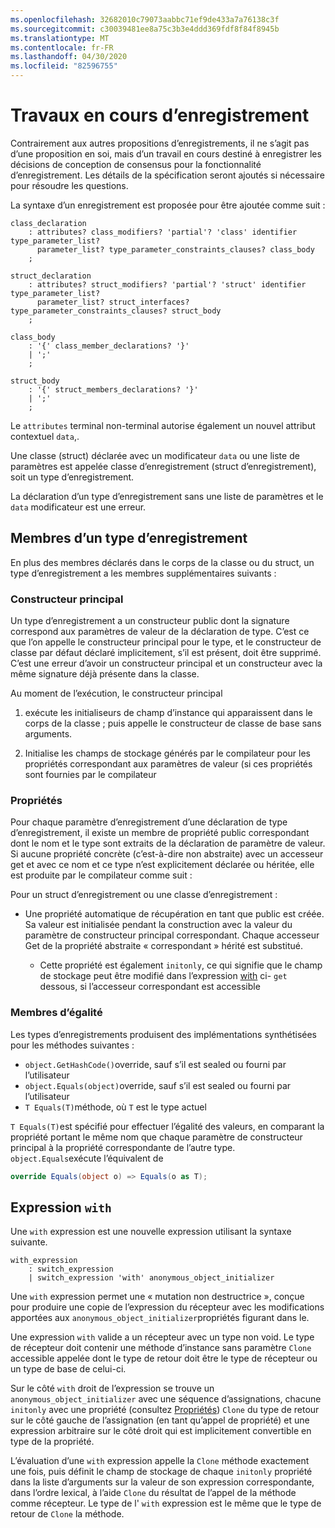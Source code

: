 ```yaml
---
ms.openlocfilehash: 32682010c79073aabbc71ef9de433a7a76138c3f
ms.sourcegitcommit: c30039481ee8a75c3b3e4ddd369fdf8f84f8945b
ms.translationtype: MT
ms.contentlocale: fr-FR
ms.lasthandoff: 04/30/2020
ms.locfileid: "82596755"
---
```

# <a name="records-work-in-progress"></a>Travaux en cours d’enregistrement

Contrairement aux autres propositions d’enregistrements, il ne s’agit pas d’une proposition en soi, mais d’un travail en cours destiné à enregistrer les décisions de conception de consensus pour la fonctionnalité d’enregistrement. Les détails de la spécification seront ajoutés si nécessaire pour résoudre les questions.

La syntaxe d’un enregistrement est proposée pour être ajoutée comme suit :

```antlr
class_declaration
    : attributes? class_modifiers? 'partial'? 'class' identifier type_parameter_list?
      parameter_list? type_parameter_constraints_clauses? class_body
    ;

struct_declaration
    : attributes? struct_modifiers? 'partial'? 'struct' identifier type_parameter_list?
      parameter_list? struct_interfaces? type_parameter_constraints_clauses? struct_body
    ;

class_body
    : '{' class_member_declarations? '}'
    | ';'
    ;

struct_body
    : '{' struct_members_declarations? '}'
    | ';'
    ;
```

Le `attributes` terminal non-terminal autorise également un nouvel attribut contextuel `data`,.

Une classe (struct) déclarée avec un modificateur `data` ou une liste de paramètres est appelée classe d’enregistrement (struct d’enregistrement), soit un type d’enregistrement.

La déclaration d’un type d’enregistrement sans une liste de paramètres et le `data` modificateur est une erreur.

## <a name="members-of-a-record-type"></a>Membres d’un type d’enregistrement

En plus des membres déclarés dans le corps de la classe ou du struct, un type d’enregistrement a les membres supplémentaires suivants :

### <a name="primary-constructor"></a>Constructeur principal

Un type d’enregistrement a un constructeur public dont la signature correspond aux paramètres de valeur de la déclaration de type. C’est ce que l’on appelle le constructeur principal pour le type, et le constructeur de classe par défaut déclaré implicitement, s’il est présent, doit être supprimé. C’est une erreur d’avoir un constructeur principal et un constructeur avec la même signature déjà présente dans la classe.

Au moment de l’exécution, le constructeur principal

1. exécute les initialiseurs de champ d’instance qui apparaissent dans le corps de la classe ; puis appelle le constructeur de classe de base sans arguments.

1. Initialise les champs de stockage générés par le compilateur pour les propriétés correspondant aux paramètres de valeur (si ces propriétés sont fournies par le compilateur

### <a name="properties"></a>Propriétés

Pour chaque paramètre d’enregistrement d’une déclaration de type d’enregistrement, il existe un membre de propriété public correspondant dont le nom et le type sont extraits de la déclaration de paramètre de valeur. Si aucune propriété concrète (c’est-à-dire non abstraite) avec un accesseur get et avec ce nom et ce type n’est explicitement déclarée ou héritée, elle est produite par le compilateur comme suit :

Pour un struct d’enregistrement ou une classe d’enregistrement :

* Une propriété automatique de récupération en tant que public est créée. Sa valeur est initialisée pendant la construction avec la valeur du paramètre de constructeur principal correspondant. Chaque accesseur Get de la propriété abstraite « correspondant » hérité est substitué.

  * Cette propriété est également `initonly`, ce qui signifie que le champ de stockage peut être modifié dans l’expression [with](#With) ci- `get` dessous, si l’accesseur correspondant est accessible

### <a name="equality-members"></a>Membres d’égalité

Les types d’enregistrements produisent des implémentations synthétisées pour les méthodes suivantes :

* `object.GetHashCode()`override, sauf s’il est sealed ou fourni par l’utilisateur
* `object.Equals(object)`override, sauf s’il est sealed ou fourni par l’utilisateur
* `T Equals(T)`méthode, où `T` est le type actuel

`T Equals(T)`est spécifié pour effectuer l’égalité des valeurs, en comparant la propriété portant le même nom que chaque paramètre de constructeur principal à la propriété correspondante de l’autre type.
`object.Equals`exécute l’équivalent de

```C#
override Equals(object o) => Equals(o as T);
```

## <a name="with-expression"></a>Expression `with`

Une `with` expression est une nouvelle expression utilisant la syntaxe suivante.

```antlr
with_expression
    : switch_expression
    | switch_expression 'with' anonymous_object_initializer
```

Une `with` expression permet une « mutation non destructrice », conçue pour produire une copie de l’expression du récepteur avec les modifications apportées aux `anonymous_object_initializer`propriétés figurant dans le.

Une expression `with` valide a un récepteur avec un type non void. Le type de récepteur doit contenir une méthode d’instance sans paramètre `Clone` accessible appelée dont le type de retour doit être le type de récepteur ou un type de base de celui-ci.

Sur le côté `with` droit de l’expression se trouve un `anonymous_object_initializer` avec une séquence d’assignations, chacune `initonly` avec une propriété (consultez [Propriétés](#Properties)) `Clone` du type de retour sur le côté gauche de l’assignation (en tant qu’appel de propriété) et une expression arbitraire sur le côté droit qui est implicitement convertible en type de la propriété.

L’évaluation d’une `with` expression appelle la `Clone` méthode exactement une fois, puis définit le champ de stockage de chaque `initonly` propriété dans la liste d’arguments sur la valeur de son expression correspondante, dans l’ordre lexical, à l’aide `Clone` du résultat de l’appel de la méthode comme récepteur. Le type de l' `with` expression est le même que le type de retour de `Clone` la méthode.

